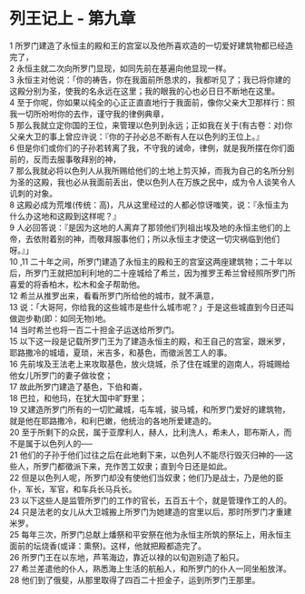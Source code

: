 # 列王记上 - 第九章
  
 1 所罗门建造了永恒主的殿和王的宫室以及他所喜欢造的一切爱好建筑物都已经造完了，  
 2 永恒主就二次向所罗门显现，如同先前在基遍向他显现一样。  
 3 永恒主对他说：「你的祷告，你在我面前所恳求的，我都听见了；我已将你建的这殿分别为圣，使我的名永远在这里；我的眼我的心也必日日不断地在这里。  
 4 至于你呢，你如果以纯全的心正正直直地行于我面前，像你父亲大卫那样行：照我一切所吩咐你的去作，谨守我的律例典章，  
 5 那么我就立定你国的王位，来管理以色列到永远；正如我在关于(有古卷：对)你父亲大卫的事上曾应许说：『你的子孙必总不断有人在以色列的王位上。』  
 6 但是你们或你们的子孙若转离了我，不守我的诫命，律例，就是我所摆在你们面前的，反而去服事敬拜别的神，  
 7 那么我就必将以色列人从我所赐给他们的土地上剪灭掉，而我为自己的名所分别为圣的这殿，我也必从我面前丢出，使以色列人在万族之民中，成为令人谈笑令人讥刺的对象。  
 8 这殿必成为荒堆(传统：高)，凡从这里经过的人都必惊讶嗤笑，说：『永恒主为什么办这地和这殿到这样呢？』  
 9 人必回答说：『是因为这地的人离弃了那领他们列祖出埃及地的永恒主他们的上帝，去依附着别的神，而敬拜服事他们；所以永恒主才使这一切灾祸临到他们呀。』」  
 10 ,11 二十年之间，所罗门建造了永恒主的殿和王的宫室这两座建筑物；二十年以后，所罗门王就把加利利地的二十座城给了希兰，因为推罗王希兰曾经照所罗门所喜爱的将香柏木，松木和金子帮助他。  
 12 希兰从推罗出来，看看所罗门所给他的城市，就不满意，  
 13 说：「大哥阿，你给我的这些城市是些什么城市呢？」于是这些城直到今日还叫做迦步勒(即：如同无物)地。  
 14 当时希兰也将一百二十担金子运送给所罗门。  
 15 以下这一段是记载所罗门王为了建造永恒主的殿，和王自己的宫室，跟米罗，耶路撒冷的城墙，夏琐，米吉多，和基色，而徵派苦工人的事。  
 16 先前埃及王法老上来攻取基色，放火烧城，杀了住在城里的迦南人，将城赐给他女儿所罗门的妻子做妆奁；  
 17 故此所罗门建造了基色，下伯和崙，  
 18 巴拉，和他玛，在犹大国中旷野里；  
 19 又建造所罗门所有的一切贮藏城，屯车城，骏马城，和所罗门爱好的建筑物，就是他在耶路撒冷，和利巴嫩，他统治的各地所爱建造的。  
 20 至于所剩下的众民，属于亚摩利人，赫人，比利洗人，希未人，耶布斯人，而不是属于以色列人的──  
 21 他们的子孙于他们过往之后在此地剩下来，以色列人不能尽行毁灭归神的──这些人，所罗门都徵派下来，充作苦工奴隶；直到今日还是如此。  
 22 但是以色列人呢，所罗门却没有使他们当奴隶；他们乃是战士，乃是他的臣仆，军长，军官，和车兵长马兵长。  
 23 以下这些人是监管所罗门的工作的官长，五百五十个，就是管理作工的人的。  
 24 只是法老的女儿从大卫城搬上所罗门为她建造的宫里以后，那时所罗门才重建米罗。  
 25 每年三次，所罗门总献上燔祭和平安祭在他为永恒主所筑的祭坛上，用永恒主面前的坛烧香(或译：熏祭)。这样，他就把殿都造完了。  
 26 所罗门王在以东地，芦苇海边，靠近以禄的以旬迦别造了船只。  
 27 希兰差遣他的仆人，熟悉海上生活的航船人，和所罗门的仆人一同坐船放洋。  
 28 他们到了俄斐，从那里取得了四百二十担金子，运到所罗门王那里。